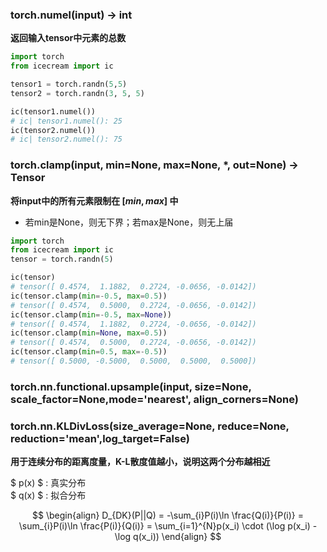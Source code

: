 ### torch.numel(input) → int

**返回输入tensor中元素的总数**

```python
import torch
from icecream import ic

tensor1 = torch.randn(5,5)
tensor2 = torch.randn(3, 5, 5)

ic(tensor1.numel())
# ic| tensor1.numel(): 25
ic(tensor2.numel())
# ic| tensor2.numel(): 75
```

### torch.clamp(input, min=None, max=None, *, out=None) → Tensor

**将input中的所有元素限制在 $[min, max]$ 中**
* 若min是None，则无下界；若max是None，则无上届

```python
import torch 
from icecream import ic  
tensor = torch.randn(5) 

ic(tensor) 
# tensor([ 0.4574,  1.1882,  0.2724, -0.0656, -0.0142])
ic(tensor.clamp(min=-0.5, max=0.5)) 
# tensor([ 0.4574,  0.5000,  0.2724, -0.0656, -0.0142])
ic(tensor.clamp(min=-0.5, max=None)) 
# tensor([ 0.4574,  1.1882,  0.2724, -0.0656, -0.0142])
ic(tensor.clamp(min=None, max=0.5)) 
# tensor([ 0.4574,  0.5000,  0.2724, -0.0656, -0.0142])
ic(tensor.clamp(min=0.5, max=-0.5))
# tensor([ 0.5000, -0.5000,  0.5000,  0.5000,  0.5000])
```

### torch.nn.functional.upsample(input, size=None, scale_factor=None,mode='nearest', align_corners=None)


### torch.nn.KLDivLoss(size_average=None, reduce=None, reduction='mean',log_target=False)

**用于连续分布的距离度量，K-L散度值越小，说明这两个分布越相近**

$ p(x) $ : 真实分布   
$ q(x) $ : 拟合分布

$$
\begin{align}
D_{DK}(P||Q) = -\sum_{i}P(i)\ln \frac{Q(i)}{P(i)}  
= \sum_{i}P(i)\ln \frac{P(i)}{Q(i)}   
= \sum_{i=1}^{N}p(x_i) \cdot (\log p(x_i) - \log q(x_i))
\end{align}
$$

